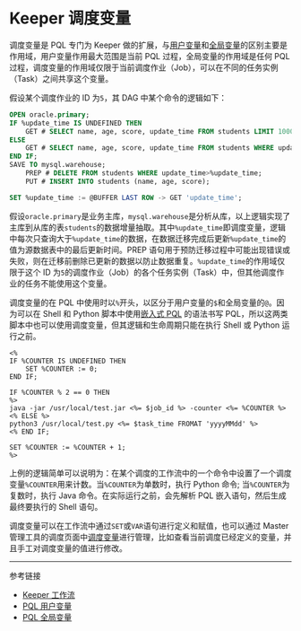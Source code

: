 # Keeper 调度变量

调度变量是 PQL 专门为 Keeper 做的扩展，与[用户变量](/pql/variable.md)和[全局变量](/pql/global-variable.md)的区别主要是作用域，用户变量作用最大范围是当前 PQL 过程，全局变量的作用域是任何 PQL 过程，调度变量的作用域仅限于当前调度作业（Job），可以在不同的任务实例（Task）之间共享这个变量。

假设某个调度作业的 ID 为`5`，其 DAG 中某个命令的逻辑如下：

```sql
OPEN oracle.primary;
IF %update_time IS UNDEFINED THEN
    GET # SELECT name, age, score, update_time FROM students LIMIT 10000;
ELSE
    GET # SELECT name, age, score, update_time FROM students WHERE update_time>%update_time LIMIT 10000;
END IF;
SAVE TO mysql.warehouse;
    PREP # DELETE FROM students WHERE update_time>%update_time;
    PUT # INSERT INTO students (name, age, score);

SET %update_time := @BUFFER LAST ROW -> GET 'update_time';
```

假设`oracle.primary`是业务主库，`mysql.warehouse`是分析从库，以上逻辑实现了主库到从库的表`students`的数据增量抽取。其中`%update_time`即调度变量，逻辑中每次只查询大于`%update_time`的数据，在数据迁移完成后更新`%update_time`的值为源数据表中的最后更新时间。PREP 语句用于预防迁移过程中可能出现错误或失败，则在迁移前删除已更新的数据以防止数据重复。`%update_time`的作用域仅限于这个 ID 为`5`的调度作业（Job）的各个任务实例（Task）中，但其他调度作业的任务不能使用这个变量。

调度变量的在 PQL 中使用时以`%`开头，以区分于用户变量的`$`和全局变量的`@`。因为可以在 Shell 和 Python 脚本中使用[嵌入式 PQL](/pql/embedded.md) 的语法书写 PQL，所以这两类脚本中也可以使用调度变量，但其逻辑和生命周期只能在执行 Shell 或 Python 运行之前。

```shell
<% 
IF %COUNTER IS UNDEFINED THEN
    SET %COUNTER := 0;
END IF;

IF %COUNTER % 2 == 0 THEN
%>
java -jar /usr/local/test.jar <%= $job_id %> -counter <%= %COUNTER %>
<% ELSE %>
python3 /usr/local/test.py <%= $task_time FROMAT 'yyyyMMdd' %>
<% END IF;

SET %COUNTER := %COUNTER + 1;
%>
```

上例的逻辑简单可以说明为：在某个调度的工作流中的一个命令中设置了一个调度变量`%COUNTER`用来计数。当`%COUNTER`为单数时，执行 Python 命令; 当`%COUNTER`为复数时，执行 Java 命令。在实际运行之前，会先解析 PQL 嵌入语句，然后生成最终要执行的 Shell 语句。

调度变量可以在工作流中通过`SET`或`VAR`语句进行定义和赋值，也可以通过 Master 管理工具的调度页面中[调度变量](/master/job/variables.md)进行管理，比如查看当前调度已经定义的变量，并且手工对调度变量的值进行修改。

---
参考链接

* [Keeper 工作流](/keeper/dag.md)
* [PQL 用户变量](/pql/variable.md)
* [PQL 全局变量](/pql/global-variable.md)